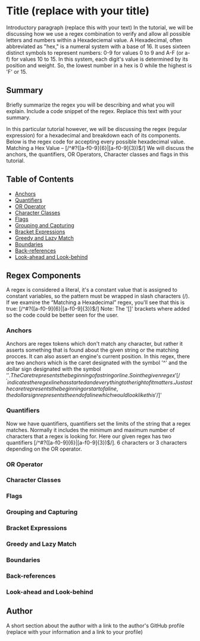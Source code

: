 # Title (replace with your title)

Introductory paragraph (replace this with your text)
In the tutorial, we will be discussing how we use a regex combination to verify and allow all possible letters and numbers within a Hexadeciemal value. A Hexadecimal, often abbreviated as "hex," is a numeral system with a base of 16. It uses sixteen distinct symbols to represent numbers: 0-9 for values 0 to 9 and A-F (or a-f) for values 10 to 15. In this system, each digit's value is determined by its position and weight. So, the lowest number in a hex is 0 while the highest is 'F' or 15.

## Summary

Briefly summarize the regex you will be describing and what you will explain. Include a code snippet of the regex. Replace this text with your summary.

In this particular tutorial however, we will be discussing the regex (regular expression) for a hexadecimal and breakdown each of its components.
Below is the regex code for accepting every possible hexadecimal value.
Matching a Hex Value – [/^#?([a-f0-9]{6}|[a-f0-9]{3})$/]
We will discuss the anchors, the quantifiers, OR Operators, Character classes and flags in this tutorial.

## Table of Contents

- [Anchors](#anchors)
- [Quantifiers](#quantifiers)
- [OR Operator](#or-operator)
- [Character Classes](#character-classes)
- [Flags](#flags)
- [Grouping and Capturing](#grouping-and-capturing)
- [Bracket Expressions](#bracket-expressions)
- [Greedy and Lazy Match](#greedy-and-lazy-match)
- [Boundaries](#boundaries)
- [Back-references](#back-references)
- [Look-ahead and Look-behind](#look-ahead-and-look-behind)

## Regex Components
A regex is considered a literal, it's a constant value that is assigned to constant variables, so the pattern must be wrapped in slash characters (/). If we examine the “Matching a Hexadecimal” regex, you'll see that this is true:
[/^#?([a-f0-9]{6}|[a-f0-9]{3})$/] 
Note: The '[]' brackets where added so the code could be better seen for the user.
### Anchors
Anchors are regex tokens which don't match any character, but rather it asserts something that is found about the given string or the matching procces. It can also assert an engine's current position. In this regex, there are two anchors which is the caret designated with the symbol '^' and the dollar sign designated with the symbol '$'. The Caret represents the beginning of a string or line. So in the given regex '[/^' indicates the regex line has started and everything to the right of it matters. Just as the caret represents the beginning or start of a line, the dollar sign represents the end of a line which would look like this '$/]'
### Quantifiers
Now we have quantifiers, quantifiers set the limits of the string that a regex matches. Normally it includes the minimum and maximum number of characters that a regex is looking for. Here our given regex has two quantifiers [/^#?([a-f0-9]{6}|[a-f0-9]{3})$/]. 6 characters or 3 characters depending on the OR operator.
### OR Operator

### Character Classes

### Flags

### Grouping and Capturing

### Bracket Expressions

### Greedy and Lazy Match

### Boundaries

### Back-references

### Look-ahead and Look-behind

## Author

A short section about the author with a link to the author's GitHub profile (replace with your information and a link to your profile)
